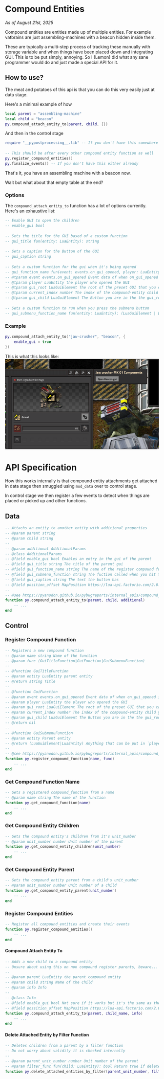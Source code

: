 # Compound Entities
*As of August 21st, 2025*<br>

Compound entities are entities made up of multiple entities. For example vatbrains are just assembling-machines with a beacon hidden inside them.

These are typically a multi-step process of tracking these manually with storage variable and when things have been placed down and integrating GUI. This is to be put simply, annoying. So I (Lemon) did what any sane programmer would do and just made a special API for it.

## How to use?

The meat and potatoes of this api is that you can do this very easily just at data stage.

Here's a minimal example of how
```lua
local parent = "assembling-machine"
local child = "beacon"
py.compound_attach_entity_to(parent, child, {})
```
And then in the control stage
```lua
require "__pypostprocessing__.lib" -- If you don't have this somewhere already

-- This should be after every other compound entity function as well
py.register_compound_entities()
py.finalize_events() -- If you don't have this either already
```
That's it, you have an assembling machine with a beacon now.

Wait but what about that empty table at the end?

### Options

The `compound_attach_entity_to` function has a lot of options currently. Here's an exhaustive list:
```lua
-- Enable GUI to open the children
-- enable_gui bool

-- Sets the title for the GUI based of a custom function
-- gui_title fun(entity: LuaEntity): string

-- Sets a caption for the Button of the GUI
-- gui_caption string

-- Sets a custom function for the gui when it's being opened
-- gui_function_name fun(event: events.on_gui_opened, player: LuaEntity, gui_root: LuaGuiElement, current_index: number, gui_child: LuaGuiElement)
-- @tparam event events.on_gui_opened Event data of when on_gui_opened is called
-- @tparam player LuaEntity the player who opened the GUI
-- @tparam gui_root LuaGuiElement The root of the preset GUI that you can add to
-- @tparam current_index number The index of the compound-entity child you are
-- @tparam gui_child LuaGuiElement The Button you are in the the gui_root

-- Sets a custom function to run when you press the submenu button
-- gui_submenu_function_name fun(entity: LuaEntity): (LuaGuiElement | LuaEntity)
```

### Example

```lua
py.compound_attach_entity_to("jaw-crusher", "beacon", {
    enable_gui = true
})
```
This is what this looks like:
![Image](../images/compound_entities_1.png)

# API Specification
How this works internally is that compound entity attachments get attached in data stage then smuggled using `mod_data` over to control stage.

In control stage we then register a few events to detect when things are placed or picked up and other functions.

## Data
```lua
-- Attachs an entity to another entity with additional properties
-- @param parent string
-- @param child string
-- 
-- @param additional AdditionalParams
-- @class AdditionalParams
-- @field enable_gui bool Enables an entry in the gui of the parent
-- @field gui_title string The title of the parent gui
-- @field gui_function_name string The name of the register compound function that handles adding the button to the gui
-- @field gui_submenu_function string The fuction called when you hit the button itself
-- @field gui_caption string The text the button has
-- @field position_offset MapPosition https://lua-api.factorio.com/2.0.64/concepts/MapPosition.html
--
-- @see https://pyanodon.github.io/pybugreports/internal_apis/compound_entities.html 
function py.compound_attach_entity_to(parent, child, additional)
    -- ...
end
```

## Control
### Register Compound Function
```lua
-- Registers a new compound function
-- @param name string Name of the function
-- @param func (GuiTitleFunction|GuiFunction|GuiSubmenuFunction)
--
-- @function GuiTitleFunction
-- @param entity LuaEntity parent entity
-- @return string Title
-- 
-- @function GuiFunction
-- @param event events.on_gui_opened Event data of when on_gui_opened is called
-- @param player LuaEntity the player who opened the GUI
-- @param gui_root LuaGuiElement The root of the preset GUI that you can add to
-- @param current_index number The index of the compound-entity child you are
-- @param gui_child LuaGuiElement The Button you are in the the gui_root
-- @return nil
--
-- @function GuiSubmenuFunction
-- @param entity Parent entity
-- @return (LuaGuiElement|LuaEntity) Anything that can be put in `player.opened`
-- 
-- @see https://pyanodon.github.io/pybugreports/internal_apis/compound_entities.html 
function py.register_compound_function(name, func)
    -- ...
end
```

### Get Compound Function Name
```lua
-- Gets a registered compound_function from a name
-- @param name string The name of the function
function py.get_compound_function(name)
    -- ...
end
```

### Get Compound Entity Children
```lua
-- Gets the compound entity's children from it's unit_number
-- @param unit_number number Unit number of the parent
function py.get_compound_entity_children(unit_number)
    -- ...
end
```

### Get Compound Entity Parent
```lua
-- Gets the compound_entity parent from a child's unit_number
-- @param unit_number number Unit number of a child
function py.get_compound_entity_parent(unit_number)
    -- ...
end
```

### Register Compound Entities
```lua
-- Register all compound_entities and create their events
function py.register_compound_entities()
    -- ...
end
```

#### Compound Attach Entity To
```lua
-- Adds a new child to a compound entity
-- Unsure about using this on non compound register parents, beware...
-- 
-- @param parent LuaEntity the parent compound entity
-- @param child string Name of the child
-- @param info Info
--
-- @class Info
-- @field enable_gui bool Not sure if it works but it's the same as the normal enable_gui property
-- @field possition_offset MapPosition https://lua-api.factorio.com/2.0.64/concepts/MapPosition.html
function py.compound_attach_entity_to(parent, child_name, info)
    -- ...
end
```

#### Delete Attached Entity by Filter Function
```lua
-- Deletes children from a parent by a filter function
-- Do not worry about validity it is checked internally
--
-- @param parent_unit_number number Unit number of the parent
-- @param filter_func fun(child: LuaEntity): bool Return true if delete
function py.delete_attached_entities_by_filter(parent_unit_number, filter_func)
```
